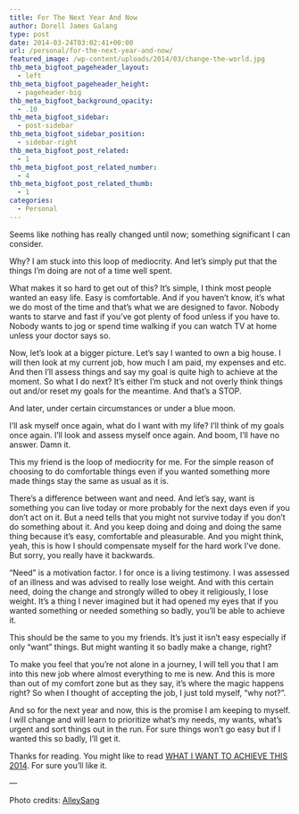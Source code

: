 ```yaml
---
title: For The Next Year And Now
author: Dorell James Galang
type: post
date: 2014-03-24T03:02:41+00:00
url: /personal/for-the-next-year-and-now/
featured_image: /wp-content/uploads/2014/03/change-the-world.jpg
thb_meta_bigfoot_pageheader_layout:
  - left
thb_meta_bigfoot_pageheader_height:
  - pageheader-big
thb_meta_bigfoot_background_opacity:
  - .10
thb_meta_bigfoot_sidebar:
  - post-sidebar
thb_meta_bigfoot_sidebar_position:
  - sidebar-right
thb_meta_bigfoot_post_related:
  - 1
thb_meta_bigfoot_post_related_number:
  - 4
thb_meta_bigfoot_post_related_thumb:
  - 1
categories:
  - Personal
---
```


Seems like nothing has really changed until now; something significant I can consider.

Why? I am stuck into this loop of mediocrity. And let&#8217;s simply put that the things I&#8217;m doing are not of a time well spent.

What makes it so hard to get out of this? It&#8217;s simple, I think most people wanted an easy life. Easy is comfortable. And if you haven&#8217;t know, it&#8217;s what we do most of the time and that&#8217;s what we are designed to favor. Nobody wants to starve and fast if you&#8217;ve got plenty of food unless if you have to. Nobody wants to jog or spend time walking if you can watch TV at home unless your doctor says so.

Now, let&#8217;s look at a bigger picture. Let&#8217;s say I wanted to own a big house. I will then look at my current job, how much I am paid, my expenses and etc. And then I&#8217;ll assess things and say my goal is quite high to achieve at the moment. So what I do next? It&#8217;s either I&#8217;m stuck and not overly think things out and/or reset my goals for the meantime. And that&#8217;s a STOP.

And later, under certain circumstances or under a blue moon.

I&#8217;ll ask myself once again, what do I want with my life? I&#8217;ll think of my goals once again. I&#8217;ll look and assess myself once again. And boom, I&#8217;ll have no answer. Damn it.

This my friend is the loop of mediocrity for me. For the simple reason of choosing to do comfortable things even if you wanted something more made things stay the same as usual as it is.

There&#8217;s a difference between want and need. And let&#8217;s say, want is something you can live today or more probably for the next days even if you don&#8217;t act on it. But a need tells that you might not survive today if you don&#8217;t do something about it. And you keep doing and doing and doing the same thing because it&#8217;s easy, comfortable and pleasurable. And you might think, yeah, this is how I should compensate myself for the hard work I&#8217;ve done. But sorry, you really have it backwards.

&#8220;Need&#8221; is a motivation factor. I for once is a living testimony. I was assessed of an illness and was advised to really lose weight. And with this certain need, doing the change and strongly willed to obey it religiously, I lose weight. It&#8217;s a thing I never imagined but it had opened my eyes that if you wanted something or needed something so badly, you&#8217;ll be able to achieve it.

This should be the same to you my friends. It&#8217;s just it isn&#8217;t easy especially if only &#8220;want&#8221; things. But might wanting it so badly make a change, right?

To make you feel that you&#8217;re not alone in a journey, I will tell you that I am into this new job where almost everything to me is new. And this is more than out of my comfort zone but as they say, it&#8217;s where the magic happens right? So when I thought of accepting the job, I just told myself, &#8220;why not?&#8221;.

And so for the next year and now, this is the promise I am keeping to myself. I will change and will learn to prioritize what&#8217;s my needs, my wants, what&#8217;s urgent and sort things out in the run. For sure things won&#8217;t go easy but if I wanted this so badly, I&#8217;ll get it.

Thanks for reading. You might like to read <a href="http://dorellwp.localhost/personal/what-i-want-to-achieve-this-2014/" target="_blank">WHAT I WANT TO ACHIEVE THIS 2014</a>. For sure you&#8217;ll like it. <span class="wp-font-emots-emo-happy"></span>

&#8212;

Photo credits: <a href="https://plus.google.com/109116510547857339745" target="_blank" rel="nofollow">AlleySang</a>
